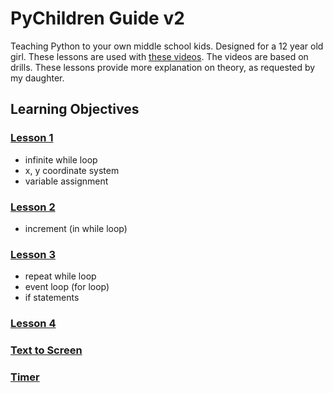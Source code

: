# PyChildren Guide v2
Teaching Python to your own middle school kids. Designed
for a 12 year old girl. These lessons are used with 
[these videos](https://www.youtube.com/playlist?list=PLxvyAnoL-vu5sNgzos6_v6nX-j8N4H-Pd).
The videos are based on drills.
These lessons provide more explanation on theory, as
requested by my daughter.

## Learning Objectives

### [Lesson 1](lesson1.md)

- infinite while loop
- x, y coordinate system
- variable assignment

### [Lesson 2](lesson02.md)

- increment (in while loop)


### [Lesson 3](lesson03.md)

- repeat while loop
- event loop (for loop)
- if statements

### [Lesson 4](lesson04.md)

### [Text to Screen](text.md)

### [Timer](timer.md)